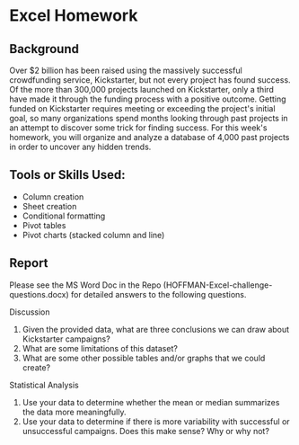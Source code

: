 # Excel Homework

## Background
Over $2 billion has been raised using the massively successful crowdfunding service, Kickstarter, but not every project has found success. Of the more than 300,000 projects launched on Kickstarter, only a third have made it through the funding process with a positive outcome.
Getting funded on Kickstarter requires meeting or exceeding the project's initial goal, so many organizations spend months looking through past projects in an attempt to discover some trick for finding success. For this week's homework, you will organize and analyze a database of 4,000 past projects in order to uncover any hidden trends.

## Tools or Skills Used:
 * Column creation
 * Sheet creation
 * Conditional formatting
 * Pivot tables
 * Pivot charts (stacked column and line)

## Report
Please see the MS Word Doc in the Repo (HOFFMAN-Excel-challenge-questions.docx) for detailed answers to the following questions.

Discussion
1. Given the provided data, what are three conclusions we can draw about Kickstarter campaigns? 
2. What are some limitations of this dataset?
3. What are some other possible tables and/or graphs that we could create?

Statistical Analysis
1.	Use your data to determine whether the mean or median summarizes the data more meaningfully.
2.	Use your data to determine if there is more variability with successful or unsuccessful campaigns.  Does this make sense? Why or why not?

